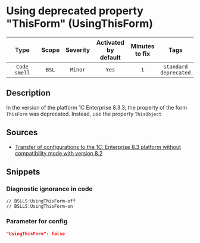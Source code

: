 # Using deprecated property "ThisForm" (UsingThisForm)

 Type | Scope | Severity | Activated<br>by default | Minutes<br>to fix | Tags 
 :-: | :-: | :-: | :-: | :-: | :-: 
 `Code smell` | `BSL` | `Minor` | `Yes` | `1` | `standard`<br>`deprecated` 

<!-- Блоки выше заполняются автоматически, не трогать -->
## Description

In the version of the platform 1C Enterprise 8.3.3, the property of the form `ThisForm` was deprecated. Instead, use the property `ThisObject`

## Sources

* [Transfer of configurations to the 1C: Enterprise 8.3 platform without compatibility mode with version 8.2](https://its.1c.ru/db/metod8dev#content:5293:hdoc:_top:thisform)

## Snippets

<!-- Блоки ниже заполняются автоматически, не трогать -->
### Diagnostic ignorance in code

```bsl
// BSLLS:UsingThisForm-off
// BSLLS:UsingThisForm-on
```

### Parameter for config

```json
"UsingThisForm": false
```
